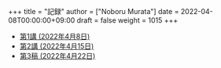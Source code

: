 +++
title = "記録"
author = ["Noboru Murata"]
date = 2022-04-08T00:00:00+09:00
draft = false
weight = 1015
+++

-   [第1講 (2022年4月8日)](https://u-tokyo-ac-jp.zoom.us/rec/share/ptSybmpsRFYwK8DpBmre4YOgCez4oClsi_xr8YfHwGDqxgPg7cufu9tXuJQKgmRv.uj86kUO3yatUw1-Z)
-   [第2講 (2022年4月15日)](https://u-tokyo-ac-jp.zoom.us/rec/share/sK8UtM2HXwltqTaOdY1f_pbl0KOaRdvtappnA_wLl2ohnr5GmZiSMOGxRtFdCMJp.9fqz37Jhkan6-1Gk)
-   [第3稿 (2022年4月22日)](https://u-tokyo-ac-jp.zoom.us/rec/share/O0uqrCy0MqxY2x48ZM2s3rERnjabQlGo2pXGsxiWmQmpCHRZq8va2-N3rYEFngbt.FR6tYK7tojm20KHp)